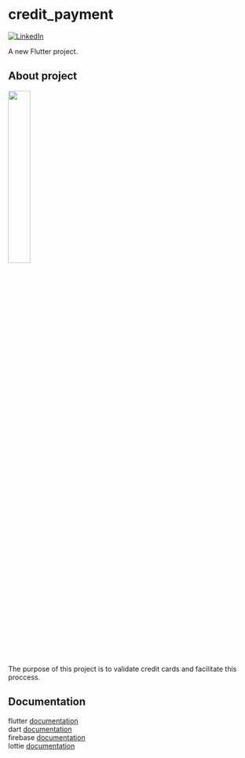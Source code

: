# credit_payment

[![LinkedIn][linkedin-shield]][linkedin-url]

A new Flutter project.


 ## About project
 <img src="https://seeklogo.com/images/F/flutter-logo-5086DD11C5-seeklogo.com.png" height="30%" width="30%"></img> <br>
 The purpose of this project is to validate credit cards and facilitate this proccess.

 
## Documentation 
flutter <a href="https://docs.flutter.dev/"> documentation </a> <br>
dart <a href="https://dart.dev/guides"> documentation </a> <br>
firebase <a href="https://docs.flutter.dev/data-and-backend/firebase"> documentation </a> <br>
lottie <a href="https://pub.dev/packages/lottie"> documentation </a> <br>


<!-- MARKDOWN LINKS & IMAGES -->
[linkedin-shield]: https://img.shields.io/badge/-LinkedIn-black.svg?style=for-the-badge&logo=linkedin&colorB=555
[linkedin-url]:https://www.linkedin.com/in/fatiha-laaouafi-4227252ba/
